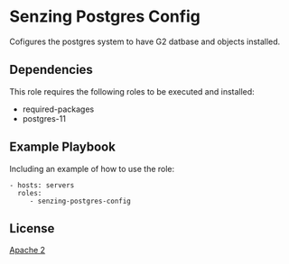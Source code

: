Senzing Postgres Config
=========

Cofigures the postgres system to have G2 datbase and objects installed.

Dependencies
------------

This role requires the following roles to be executed and installed:

- required-packages
- postgres-11

Example Playbook
----------------

Including an example of how to use the role:

```ansible
- hosts: servers
  roles:
     - senzing-postgres-config
```

License
-------

[Apache 2](../../../LICENSE)
